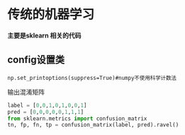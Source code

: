 <!--
 * @Description: 
 * @version: 
 * @Author: wenyuhao
 * @Date: 2023-02-11 17:59:22
 * @LastEditors: wenyuhao
 * @LastEditTime: 2023-02-11 17:59:23
-->
# 传统的机器学习
**主要是sklearn 相关的代码**

## config设置类
```
np.set_printoptions(suppress=True)#numpy不使用科学计数法

```

输出混淆矩阵
```python
label = [0,0,1,0,1,0,0,1]
pred = [0,0,0,0,0,1,1,1]
from sklearn.metrics import confusion_matrix
tn, fp, fn, tp = confusion_matrix(label, pred).ravel()
```